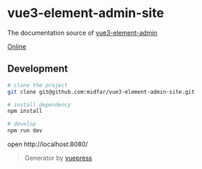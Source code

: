 # vue3-element-admin-site

The documentation source of [vue3-element-admin](https://github.com/midfar/vue3-element-admin)

[Online](https://vue3-element-admin-site.midfar.com)

## Development

```bash
# clone the project
git clone git@github.com:midfar/vue3-element-admin-site.git

# install dependency
npm install

# develop
npm run dev
```

open http://localhost:8080/

> Generator by [vuepress](https://github.com/vuejs/vuepress)
